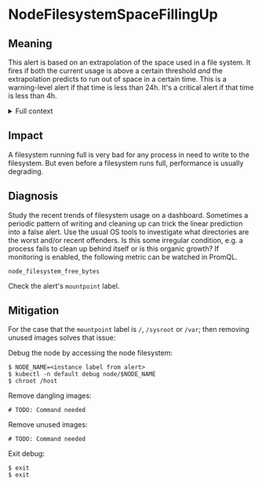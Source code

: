 # NodeFilesystemSpaceFillingUp

## Meaning

This alert is based on an extrapolation of the space used in a file system. It
fires if both the current usage is above a certain threshold _and_ the
extrapolation predicts to run out of space in a certain time. This is a
warning-level alert if that time is less than 24h. It's a critical alert if that
time is less than 4h.

<details>
<summary>Full context</summary>

The filesystem on Kubernetes nodes mainly consists of the operating system, [container ephemeral storage][1], container images, and container logs.
Since Kubelet automatically handles [cleaning up old logs][2] and [deleting unused images][3], container ephemeral storage is a common cause of this alert. Although this alert may be triggered before Kubelet's garbage collection kicks in.

</details>

## Impact

A filesystem running full is very bad for any process in need to write to the
filesystem. But even before a filesystem runs full, performance is usually
degrading.

## Diagnosis

Study the recent trends of filesystem usage on a dashboard. Sometimes a periodic
pattern of writing and cleaning up can trick the linear prediction into a false
alert. Use the usual OS tools to investigate what directories are the worst
and/or recent offenders. Is this some irregular condition, e.g. a process fails
to clean up behind itself or is this organic growth? If monitoring is enabled,
the following metric can be watched in PromQL.

```console
node_filesystem_free_bytes
```

Check the alert's `mountpoint` label.

## Mitigation

For the case that the `mountpoint` label is `/`, `/sysroot` or `/var`; then
removing unused images solves that issue:

Debug the node by accessing the node filesystem:

```console
$ NODE_NAME=<instance label from alert>
$ kubectl -n default debug node/$NODE_NAME
$ chroot /host
```

Remove dangling images:

```console
# TODO: Command needed
```

Remove unused images:

```console
# TODO: Command needed
```

Exit debug:

```console
$ exit
$ exit
```

[1]: https://kubernetes.io/docs/concepts/configuration/manage-resources-containers/#local-ephemeral-storage
[2]: https://kubernetes.io/docs/concepts/cluster-administration/logging/
[3]: https://kubernetes.io/docs/concepts/architecture/garbage-collection/#containers-images
